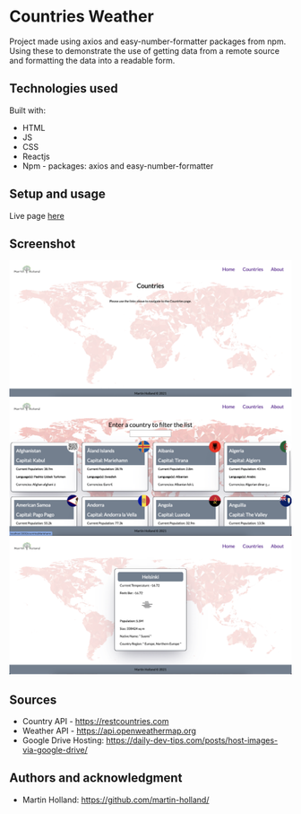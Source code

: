 # Countries Weather

Project made using axios and easy-number-formatter packages from npm. Using these to demonstrate the use of getting data from a remote source and formatting the data into a readable form.

## Technologies used

Built with:

- HTML
- JS
- CSS
- Reactjs
- Npm - packages: axios and easy-number-formatter

## Setup and usage

Live page [here](https://github.com/margittennosaar/markdown_study_materials)

## Screenshot

![alt text](home.png?raw=true "Home Page")
![alt text](countries.png?raw=true "Countries List")
![alt text](singlecountry.png?raw=true "Single Country Page")

## Sources

- Country API - https://restcountries.com
- Weather API - https://api.openweathermap.org
- Google Drive Hosting: https://daily-dev-tips.com/posts/host-images-via-google-drive/

## Authors and acknowledgment

- Martin Holland: https://github.com/martin-holland/
